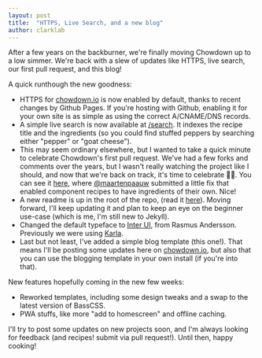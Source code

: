 ```yaml
---
layout: post
title:  "HTTPS, Live Search, and a new blog"
author: clarklab
---
```


After a few years on the backburner, we're finally moving Chowdown up to a low simmer. We're back with a slew of updates like HTTPS, live search, our first pull request, and this blog!

A quick runthough the new goodness:

- HTTPS for [chowdown.io](https://chowdown.io) is now enabled by default, thanks to recent changes by Github Pages. If you're hosting with Github, enabling it for your own site is as simple as using the correct A/CNAME/DNS records.
- A simple live search is now available at [/search](/search). It indexes the recipe title and the ingredients (so you could find stuffed peppers by searching either "pepper" or "goat cheese").
- This may seem ordinary elsewhere, but I wanted to take a quick minute to celebrate Chowdown's first pull request. We've had a few forks and comments over the years, but I wasn't really watching the project like I should, and now that we're back on track, it's time to celebrate 🎉🙌. You can see it [here](https://github.com/clarklab/chowdown/pull/8), where [@maartenpaauw](https://github.com/maartenpaauw) submitted a little fix that enabled component recipes to have ingredients of their own. Nice!
- A new readme is up in the root of the repo, (read it [here](https://github.com/clarklab/chowdown)). Moving forward, I'll keep updating it and plan to keep an eye on the beginner use-case (which is me, I'm still new to Jekyll).
- Changed the default typeface to [Inter UI](https://rsms.me/inter/), from Rasmus Andersson. Previously we were using [Karla](https://fonts.google.com/specimen/Karla).
- Last but not least, I've added a simple blog template (this one!). That means I'll be posting some updates here on [chowdown.io](https://chowdown.io), but also that you can use the blogging template in your own install (if you're into that).

New features hopefully coming in the new few weeks:

- Reworked templates, including some design tweaks and a swap to the latest version of BassCSS.
- PWA stuffs, like more "add to homescreen" and offline caching.

I'll try to post some updates on new projects soon, and I'm always looking for feedback (and recipes! submit via pull request!). Until then, happy cooking!